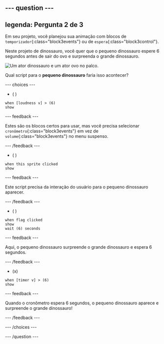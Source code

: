 --- question ---
---
legenda: Pergunta 2 de 3
---

Em seu projeto, você planejou sua animação com blocos de `temporizador`{:class="block3events"} ou de `espera`{:class="block3control"}.

Neste projeto de dinossauro, você quer que o pequeno dinossauro espere 6 segundos antes de sair do ovo e surpreenda o grande dinossauro.

![Um ator dinossauro e um ator ovo no palco.](images/quiz-q2.png)

Qual script para o **pequeno dinossauro** faria isso acontecer?

--- choices ---

- ( )
```blocks3
when [loudness v] > (6)
show
```

  --- feedback ---

 Estes são os blocos certos para usar, mas você precisa selecionar `cronômetro`{:class="block3events"} em vez de `volume`{:class="block3events"} no menu suspenso.

  --- /feedback ---

- ( )
```blocks3
when this sprite clicked
show
```

  --- feedback ---

Este script precisa da interação do usuário para o pequeno dinossauro aparecer.

  --- /feedback ---

- ( )
```blocks3
when flag clicked
show
wait (6) seconds
```

  --- feedback ---

 Aqui, o pequeno dinossauro surpreende o grande dinossauro e espera 6 segundos.

  --- /feedback ---

- (x)
```blocks3
when [timer v] > (6)
show
```

  --- feedback ---

 Quando o cronômetro espera 6 segundos, o pequeno dinossauro aparece e surpreende o grande dinossauro!

  --- /feedback ---

--- /choices ---

--- /question ---
